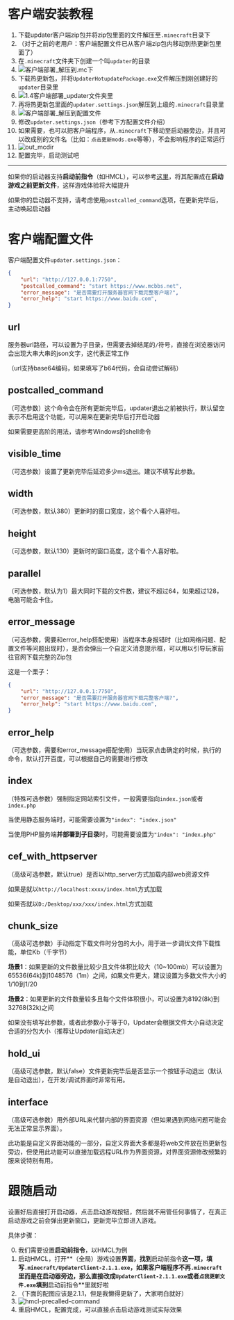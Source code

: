 # 客户端安装教程

1. 下载updater客户端zip包并将zip包里面的文件解压至`.minecraft`目录下
2. （对于之前的老用户：客户端配置文件已从客户端zip包内移动到热更新包里面了）
4. 在`.minecraft`文件夹下创建一个叫`updater`的目录
5. ![客户端部署_解压到.mc下](客户端安装教程/客户端部署_解压到.mc下.png)
6. 下载热更新包，并将`UpdaterHotupdatePackage.exe`文件解压到刚创建好的`updater`目录里
7. ![1.4客户端部署_updater文件夹里](客户端安装教程/客户端部署_updater文件夹里.png)
8. 再将热更新包里面的`updater.settings.json`解压到上级的`.minecraft`目录里
9. ![客户端部署_解压到配置文件](客户端安装教程/客户端部署_解压到配置文件.png)
10. 修改`updater.settings.json`（参考下方配置文件介绍）
10. 如果需要，也可以把客户端程序，从`.minecraft`下移动至启动器旁边，并且可以改成别的文件名（比如：`点击更新mods.exe`等等），不会影响程序的正常运行
11. ![out_mcdir](客户端安装教程.assets/out_mcdir.png)
12. 配置完毕，启动测试吧

---

 如果你的启动器支持**启动前指令**（如HMCL），可以参考[这里](#跟随启动)，将其配置成在**启动游戏之前更新文件**，这样游戏体验将大幅提升

如果你的启动器不支持，请考虑使用`postcalled_command`选项，在更新完毕后，主动唤起启动器

# 客户端配置文件

客户端配置文件`updater.settings.json`：

```json
{
    "url": "http://127.0.0.1:7750",
    "postcalled_command": "start https://www.mcbbs.net",
    "error_message": "是否需要打开服务器官网下载完整客户端?",
    "error_help": "start https://www.baidu.com",
}
```

## url

服务器url路径，可以设置为子目录，但需要去掉结尾的`/`符号，直接在浏览器访问会出现大串大串的json文字，这代表正常工作

（url支持base64编码，如果填写了b64代码，会自动尝试解码）

## postcalled_command

（可选参数）这个命令会在所有更新完毕后，updater退出之前被执行，默认留空表示不启用这个功能，可以用来在更新完毕后打开启动器

如果需要更高阶的用法，请参考Windows的shell命令

## visible_time

（可选参数）设置了更新完毕后延迟多少ms退出。建议不填写此参数。

## width

（可选参数，默认380）更新时的窗口宽度，这个看个人喜好啦。

## height

（可选参数，默认130）更新时的窗口高度，这个看个人喜好啦。

## parallel

（可选参数，默认为1）最大同时下载的文件数，建议不超过64，如果超过128，电脑可能会卡住。

## error_message

（可选参数，需要和error_help搭配使用）当程序本身报错时（比如网络问题、配置文件等问题出现时），是否会弹出一个自定义消息提示框，可以用以引导玩家前往官网下载完整的Zip包

这是一个栗子：

```json
{
    "url": "http://127.0.0.1:7750",
    "error_message": "是否需要打开服务器官网下载完整客户端?",
    "error_help": "start https://www.baidu.com",
}
```

## error_help

（可选参数，需要和error_message搭配使用）当玩家点击确定的时候，执行的命令，默认打开百度，可以根据自己的需要进行修改

## index

（特殊可选参数）强制指定网站索引文件，一般需要指向`index.json`或者`index.php`

当使用静态服务端时，可能需要设置为`"index": "index.json"`

当使用PHP服务端**并部署到子目录**时，可能需要设置为`"index": "index.php"`

## cef_with_httpserver

（高级可选参数，默认true）是否以http_server方式加载内部web资源文件

如果是就以`http://localhost:xxxx/index.html`方式加载

如果否就以`D:/Desktop/xxx/xxx/index.html`方式加载

## chunk_size

（高级可选参数）手动指定下载文件时分包的大小，用于进一步调优文件下载性能，单位Kb（千字节）

**场景1**：如果更新的文件数量比较少且文件体积比较大（10~100mb）可以设置为65536(64k)到1048576（1m）之间，如果文件更大，建议设置为多数文件大小的1/10到1/20

**场景2**：如果更新的文件数量较多且每个文件体积很小，可以设置为8192(8k)到32768(32k)之间

如果没有填写此参数，或者此参数小于等于0，Updater会根据文件大小自动决定合适的分包大小（推荐让Updater自动决定）

## hold_ui

（高级可选参数，默认false）文件更新完毕后是否显示一个按钮手动退出（默认是自动退出），在开发/调试界面时非常有用。

## interface

（高级可选参数）用外部URL来代替内部的界面资源（但如果遇到网络问题可能会无法正常显示界面）。

此功能是自定义界面功能的一部分，自定义界面大多都是将web文件放在热更新包旁边，但使用此功能可以直接加载远程URL作为界面资源，对界面资源修改频繁的服来说特别有用。

# 跟随启动

设置好后直接打开启动器，点击启动游戏按钮，然后就不用管任何事情了，在真正启动游戏之前会弹出更新窗口，更新完毕立即进入游戏。

具体步骤：

0. 我们需要设置**启动前指令**，以HMCL为例
1. 启动HMCL，打开**（全局）游戏设置**界面，找到**启动前指令**这一项，填写`.minecraft/UpdaterClient-2.1.1.exe`，如果客户端程序不再`.minecraft`里而是在启动器旁边，那么直接改成`UpdaterClient-2.1.1.exe`或者`点我更新文件.exe`填到**启动前指令**里就好啦
2. （下面的配图应该是2.1.1，但是我懒得更新了，大家明白就好）
3. ![hmcl-precalled-command](客户端安装教程/hmcl-precalled-command.png)
4. 重启HMCL，配置完成，可以直接点击启动游戏测试实际效果